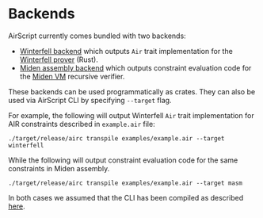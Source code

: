 # Backends
AirScript currently comes bundled with two backends:

- [Winterfell backend](https://github.com/0xPolygonMiden/air-script/tree/main/codegen/winterfell) which outputs `Air` trait implementation for the [Winterfell prover](https://github.com/facebook/winterfell) (Rust).
- [Miden assembly backend](https://github.com/0xPolygonMiden/air-script/tree/main/codegen/masm) which outputs constraint evaluation code for the [Miden VM](https://github.com/0xPolygonMiden/miden-vm) recursive verifier.

These backends can be used programmatically as crates. They can also be used via AirScript CLI by specifying `--target` flag.

For example, the following will output Winterfell `Air` trait implementation for AIR constraints described in `example.air` file:
```
./target/release/airc transpile examples/example.air --target winterfell
```
While the following will output constraint evaluation code for the same constraints in Miden assembly.
```
./target/release/airc transpile examples/example.air --target masm
```
In both cases we assumed that the CLI has been compiled as described [here](./introduction.md#cli).

